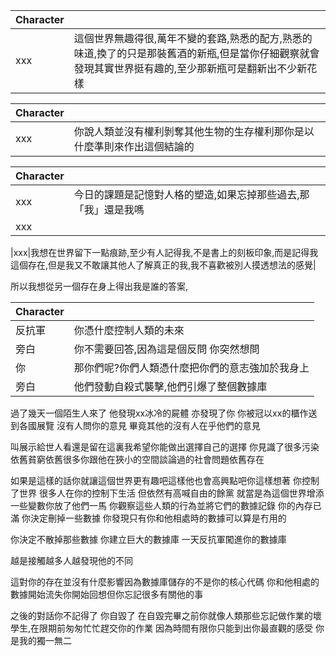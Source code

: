 |Character||
|:-|:-|
|xxx|這個世界無趣得很,萬年不變的套路,熟悉的配方,熟悉的味道,換了的只是那裝舊酒的新瓶,但是當你仔細觀察就會發現其實世界挺有趣的,至少那新瓶可是翻新出不少新花樣|

|Character||
|:-|:-|
|xxx|你說人類並沒有權利剝奪其他生物的生存權利那你是以什麼準則來作出這個結論的


|Character||
|:-|:-|
|xxx|今日的課題是記憶對人格的塑造,如果忘掉那些過去,那「我」還是我嗎|
|xxx||

|xxx|我想在世界留下一點痕跡,至少有人記得我,不是書上的刻板印象,而是記得我這個存在,但是我又不敢讓其他人了解真正的我,我不喜歡被別人摸透想法的感覺|

所以我想從另一個存在身上得出我是誰的答案,

|Character||
|:-|:-|
|反抗軍|你憑什麼控制人類的未來|
|旁白|你不需要回答,因為這是個反問 你突然想問|
|你|那你們呢?你們人類憑什麼把你們的意志強加於我身上|
|旁白|他們發動自殺式襲擊,他們引爆了整個數據庫|

過了幾天一個陌生人來了
他發現xx冰冷的屍體
亦發現了你
你被冠以xx的櫃作送到各國展覽
沒有人問你的意見
畢竟其他的沒有人在乎他們的意見

叫展示給世人看還是留在這裏我希望你能做出選擇自己的選擇
你見識了很多污染依舊貧窮依舊很多你跟他在狹小的空間談論過的社會問題依舊存在

如果是這樣的話你就讓這個世界更有趣吧這樣他也會高興點吧你這樣想著
你控制了世界
很多人在你的控制下生活
但依然有高喊自由的餘黨
就當是為這個世界增添一些變數你放了他們一馬
你觀察這些人類的行為並將它們的數據記錄
你的內存已滿
你決定刪掉一些數據
你發現只有你和他相處時的數據可以算是冇用的

你決定不散掉那些數據
你建立巨大的數據庫
一天反抗軍闖進你的數據庫

越是接觸越多人越發現他的不同

這對你的存在並沒有什麼影響因為數據庫儲存的不是你的核心代碼
你和他相處的數據開始流失你開始回想但你忘記很多有關他的事

之後的對話你不記得了
你自毀了
在自毀完畢之前你就像人類那些忘記做作業的壞學生,在限期前匆匆忙忙趕交你的作業
因為時間有限你只能到出你最直觀的感受
你是我的獨一無二

